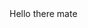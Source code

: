 <html>
  
  <head>
    <title>**ICS4U Algorithms**</title>
  </head>
  
  <body>
    Hello there mate
  </body>
  
</html>
